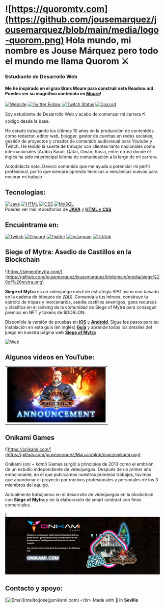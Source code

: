 # ![https://quoromtv.com](https://github.com/jousemarquez/jousemarquez/blob/main/media/logo-quorom.png) Hola mundo, mi nombre es Jouse Márquez pero todo el mundo me llama Quorom ⚔️
### Estudiante de Desarrollo Web
#### Me he inspirado en el gran Brais Moure para construir este Readme.md. Puedes ver su magnífico contenido en [Moure](https://github.com/mouredev)!

[![Website](https://img.shields.io/website?down_color=lighgrey&down_message=offline&style=social&up_color=blue&up_message=visit&url=https%3A%2F%2Fquoromtv.com%2F)](https://www.quoromtv.com)
[![Twitter Follow](https://img.shields.io/twitter/follow/quoromtv?style=social)](https://twitter.com/quoromtv)
[![Twitch Status](https://img.shields.io/twitch/status/quoromtv?style=social)](https://twitch.com/quoromtv)
[![Discord](https://img.shields.io/discord/245280601609994240?style=social&label=Discord&logo=discord)](https://discord.gg/pSWQXPr)


Soy estudiante de Desarrollo Web y acabo de comenzar mi carrera ⛏️ código desde la base.

He estado trabajando los últimos 10 años en la producción de contenidos como redactor, editor web, blogger, gestor de cuentas en redes sociales, gestión de proyectos y creador de contenido audiovisual para Youtube y Twitch. He tenido la suerte de trabajar con clientes tanto nacionales como internacionales (Arabia Saudí, Qatar, Omán, Rusia, entre otros) donde el inglés ha sido mi principal idioma de comunicación a lo largo de mi carrera.

Autodidacta nato. Devoro contenido que me ayuda a potenciar mi perfil profesional, por lo que siempre aprendo técnicas o mecánicas nuevas para mejorar mi trabajo.

## Tecnologías:

[![Java](https://img.shields.io/badge/Java-007396?style=for-the-badge&logo=java&logoColor=white&labelColor=101010)]()
[![HTML](https://img.shields.io/badge/HTML-E4405F?style=for-the-badge&logo=html&logoColor=white&labelColor=101010)]()
[![CSS](https://img.shields.io/badge/CSS-FFCA28?style=for-the-badge&logo=css&logoColor=white&labelColor=101010)]()
[![MySQL](https://img.shields.io/badge/MySQL-4479A1?style=for-the-badge)]()<br>
Puedes ver mis repositorios de [**JAVA**](https://github.com/jousemarquez/Programacion) y [**HTML y CSS**](https://github.com/jousemarquez/Marcas)

## Encuéntrame en:

[![Twitch](https://img.shields.io/badge/Twitch-quoromtv-9146FF?style=for-the-badge&logo=twitch&logoColor=white&labelColor=101010)](https://twitch.com/quoromtv)
[![Discord](https://img.shields.io/badge/Discord-quoromtv-5865F2?style=for-the-badge&logo=discord&logoColor=white&labelColor=101010)](https://discord.gg/pSWQXPr)
[![Twitter](https://img.shields.io/badge/Twitter-@quoromtv-1DA1F2?style=for-the-badge&logo=twitter&logoColor=white&labelColor=101010)](https://twitter.com/quoromtv)
[![Instagram](https://img.shields.io/badge/Instagram-@quoromtv-E4405F?style=for-the-badge&logo=instagram&logoColor=white&labelColor=101010)](https://www.instagram.com/quoromtv)
[![TikTok](https://img.shields.io/badge/TikTok-@quoromtv-69C9D0?style=for-the-badge&logo=tiktok&logoColor=white&labelColor=101010)](https://www.tiktok.com/@quoromtv)

## Siege of Mytra: Asedio de Castillos en la Blockchain
![https://siegeofmytra.com/](https://github.com/jousemarquez/jousemarquez/blob/main/media/siege%20of%20mytra.png)

**Siege of Mytra** es un videojuego móvil de estrategia RPG asíncrono basado en la cadena de bloques de [*WAX*](https://on.wax.io/wax-io/). Comanda a tus héroes, construye tu ejército de tropas y mercenarios, asedia castillos enemigos, gana recursos y clasifica en el ranking de la comunidad de Siege of Mytra para conseguir premios en NFT y tokens de $DOBLON.

Disponible la versión de pruebas en **[iOS](https://siegeofmytra.com/testflight)** y **[Android](https://play.google.com/store/apps/details?id=com.onikami.siegeofmytra)**. Sigue los pasos para su instalación en esta guía (en inglés) **[Guía](https://onikami.gitbook.io/som-testnet-guide/)** y aprende todos los detalles del juego en nuestra página web **[Siege of Mytra](https://siegeofmytra.com/)**

[![Web](https://img.shields.io/badge/Siege%20of%20Mytra-Web%20Oficial-orange?style=for-the-badge)](https://siegeofmytra.com/)

## Algunos vídeos en YouTube:

<table style="width:100%">
    <tr>
    <td>
	<a href="https://youtu.be/rnYLpja9pPM">
  		<img src="https://raw.githubusercontent.com/jousemarquez/jousemarquez/main/media/youtube1.webp">
	</a>
	</td>
    <tr>
</table>

## Onikami Games

![https://onikami.com/](https://github.com/jousemarquez/Marcas/blob/main/onikami.png)

Onikami (*oni + kami*) Games surgió a principios de 2013 como el embrión de un estudio independiente de videojuegos. Después de un primer año emocionante, en el que publicamos nuestros primeros trabajos, tuvimos que abandonar el proyecto por motivos profesionales y personales de los 3 miembros del equipo.

Actualmente trabajamos en el desarrollo de videojuegos en la blockchain con **Siege of Mytra** y en la elaboración de smart contract con fines comerciales.

[![Web](https://github.com/jousemarquez/jousemarquez/blob/main/media/onikami.png)

## Contacto y apoyo:

[![Email](https://img.shields.io/badge/jose@onikami.com-email_personal_(respuesta_lenta)-D14836?style=for-the-badge&logo=gmail&logoColor=white&labelColor=101010)](mailto:jose@onikami.com)
</br>
Made with 💜 in **Seville**